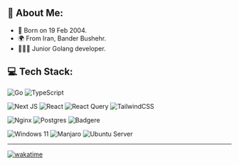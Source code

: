 ## 💫 About Me:
- 🍃 Born on 19 Feb 2004.
- 🌍 From Iran, Bander Bushehr.
- 👨🏻‍💻 Junior Golang developer.


## 💻 Tech Stack:

![Go](https://img.shields.io/badge/Golang-%2300ADD8.svg?style=flat-square&logo=go&logoColor=white) 
![TypeScript](https://img.shields.io/badge/TypeScript-%23007ACC.svg?style=flat-square&logo=typescript&logoColor=white) 

![Next JS](https://img.shields.io/badge/Next.JS-black?style=flat-square&logo=next.js&logoColor=white) 
![React](https://img.shields.io/badge/React-%2320232a.svg?style=flat-square&logo=react&logoColor=%2361DAFB) 
![React Query](https://img.shields.io/badge/React%20Query-%2320232a.svg?style=flat-square&logo=reactquery&logoColor=%2361DAFB) 
![TailwindCSS](https://img.shields.io/badge/TailwindCSS-%2338B2AC.svg?style=flat-square&logo=tailwind-css&logoColor=white) 

![Nginx](https://img.shields.io/badge/Nginx-%23009639.svg?style=flat-square&logo=nginx&logoColor=white) 
![Postgres](https://img.shields.io/badge/PostgreSQL-%23316192.svg?style=flat-square&logo=postgresql&logoColor=white) 
![Badgere](https://img.shields.io/badge/Badger-%23b02e2e.svg?style=flat-square&logo=dgraph&logoColor=white)

![Windows 11](https://img.shields.io/badge/Windows%2011-%23374161.svg?style=flat-square&logo=windows11&logoColor=white) ![Manjaro](https://img.shields.io/badge/Manjaro-%23374161.svg?style=flat-square&logo=manjaro&logoColor=white) ![Ubuntu Server](https://img.shields.io/badge/Ubuntu%20Server-%23374161.svg?style=flat-square&logo=ubuntu&logoColor=white)

<!-- ## 📊 GitHub Stats: -->
<!-- ![](https://github-readme-stats.vercel.app/api?username=haashemi&theme=dark&hide_border=true&include_all_commits=true&count_private=true)<br/> -->
<!-- ![](https://github-readme-streak-stats.herokuapp.com/?user=haashemi&theme=dark&hide_border=true)<br/> -->
<!-- ![](https://github-readme-stats.vercel.app/api/top-langs/?username=haashemi&theme=dark&hide_border=true&include_all_commits=true&count_private=true&layout=compact) -->

---
[![wakatime](https://wakatime.com/badge/user/9dd126df-31f2-400a-835d-69b77131b331.svg)](https://wakatime.com/@9dd126df-31f2-400a-835d-69b77131b331)
<!-- [![](https://visitcount.itsvg.in/api?id=haashemi&icon=5&color=12)](https://visitcount.itsvg.in) -->
